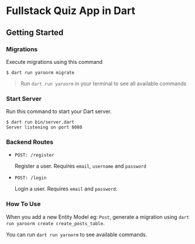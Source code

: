 # Fullstack Quiz App in Dart

## Getting Started

### Migrations

Execute migrations using this command

```
$ dart run yaroorm migrate
```

> Run `dart run yaroorm` in your terminal to see all available commands

### Start Server

Run this command to start your Dart server.

```
$ dart run bin/server.dart
Server listening on port 8080
```

### Backend Routes

- `POST: /register`

  Register a user. Requires `email`, `username` and `password`

- `POST: /login`

  Login a user. Requires `email` and `password`.

### How To Use

When you add a new Entity Model eg: `Post`, generate a migration using `dart run yaroorm create create_posts_table`.

You can run `dart run yaroorm` to see available commands.

